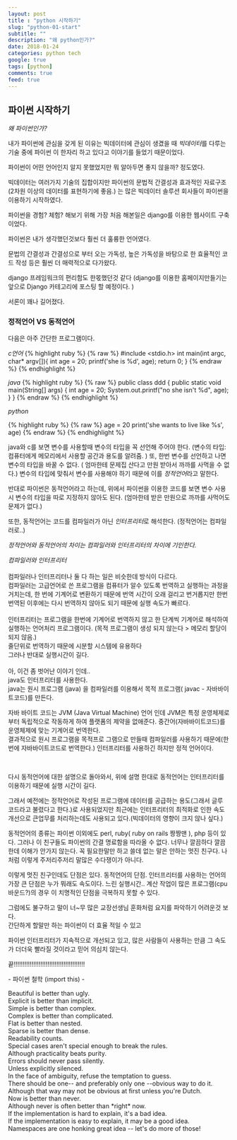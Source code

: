```yaml
---
layout: post 
title : "python 시작하기"
slug: "python-01-start"
subtitle: ""
description: "왜 python인가?"
date: 2018-01-24
categories: python tech
google: true 
tags: [python]
comments: true
feed: true
---
```


## 파이썬 시작하기 


*왜 파이썬인가?* 

내가 파이썬에 관심을 갖게 된 이유는 빅데이터에 관심이 생겼을 때 *빅데이터*를 다루는 기술 중에 파이썬 이 한자리 하고 있다고 이야기를 들었기 때문이었다. 

파이썬이 어떤 언어인지 알지 못했었지만 뭐 알아두면 좋지 않을까? 정도였다. 

빅데이터는 여러가지 기술의 집합이지만 
파이썬의 문법적 간결성과 효과적인 자료구조(2차원 이상의 데이터를 표현하기에 좋음.) 는 많은 빅데이터 솔루션 회사들이 파이썬을 이용하기 시작하였다. 

파이썬을 경험? 체험? 해보기 위해 가장 처음 해본일은 django를 이용한 웹사이트 구축이었다. 

파이썬은 내가 생각했던것보다 훨씬 더 훌륭한 언어였다. 

문법의 간결성과 간결성으로 부터 오는 가독성, 높은 가독성을 바탕으로 한 효율적인 코드 작성 등은 훨씬 더 매력적으로 다가왔다. 

django 프레임워크의 편리함도 한몫했던것 같다 
(django를 이용한 홈페이지만들기는 앞으로 Django 카테고리에 포스팅 할 예정이다. )

서론이 꽤나 길어졌다. 

### 정적언어 VS 동적언어 

다음은 아주 간단한 프로그램이다. 

*c언어*
{% highlight ruby %}
{% raw %}
#include <stdio.h> 
int main(int argc, char* argv[]){
	int age = 20; 
	printf('she is %d', age);
	return 0; 
}
{% endraw %}
{% endhighlight %}


*java*
{% highlight ruby %}
{% raw %}
public class ddd {
	public static void main(String[] args) {
		int age = 20; 
		System.out.printf("no she isn't %d", age);
	}
}
{% endraw %}
{% endhighlight %}

*python*

{% highlight ruby %}
{% raw %}
age = 20
print('she wants to live like %s', age)
{% endraw %}
{% endhighlight %}

java와 c를 보면 변수를 사용할때 변수의 타입을 꼭 선언해 주어야 한다. (변수의 타입: 컴퓨터에게 메모리에서 사용할 공간과 용도를 알려줌. )
또, 한번 변수를 선언하고 나면 변수의 타입을 바꿀 수 없다. ( 엄마한테 문제집 산다고 만원 받아서 까까를 사먹을 수 없다.)
변수의 타입에 맞춰서 변수를 사용해야 하기 때문에 이를 *정적언어*라고 말한다. 


반대로 파이썬은 동적언어라고 하는데, 위에서 파이썬을 이용한 코드를 보면 
변수 사용 시 변수의 타입을 따로 지정하지 않아도 된다. 
(엄마한테 받은 만원으로 까까를 사먹어도 문제가 없다.)


또한, 동적언어는 코드를 컴파일러가 아닌 *인터프리터*로 해석한다. (정적언어는 컴파일러로..) 

*정적언어와 동적언어의 차이는 컴파일러와 인터프리터의 차이에 기인한다.*


<div class="somebox">
<em>컴파일러와 인터프리터</em> <br><br>
컴파일러나 인터프리터나 둘 다 하는 일은 비슷한데 방식이 다르다. 
<br>
컴파일러는 고급언어로 쓴 프로그램을 컴퓨터가 알수 있도록 번역하고 실행하는 과정을 거치는데, 한 번에 기계어로 변환하기 때문에 번역 시간이 오래 걸리고 번거롭지만 
한번 번역된 이후에는 다시 번역하지 않아도 되기 때문에 실행 속도가 빠르다. 
<br>
<br>
인터프리터는 프로그램을 한번에 기계어로 번역하지 않고 한 단계씩 기계어로 해석하여 실행하는 언어처리 프로그램이다. (목적 프로그램이 생성 되지 않는다 > 메모리 할당이 되지 않음.)<br>
줄단위로 번역하기 때문에 시분할 시스템에 유용하다 <br>
그러나 반대로 실행시간이 길다.
<br>
<br>
아, 이건 좀 벗어난 이야기 인데..<br>
java도 인터프리터를 사용한다. <br>
java는 원시 프로그램 (java) 을 컴파일러를 이용해서 목적 프로그램( javac - 자바바이트코드)를 만든다.  <br>

자바 바이트 코드는 JVM (Java Virtual Machine) 언어 인데 JVM은 특정 운영체제로 부터 독립적으로 작동하게 하여 플랫폼의 제약을 없애준다. 중간어(자바바이트코드)를 운영체제에 맞는 기계어로 번역한다. 
<br>
결과적으로 원시 프로그램을 목적프로 그램으로 만들때 컴파일러를 사용하기 때문에(한번에 자바바이트코드로 번역한다.) 인터프리터를 사용하긴 하지만 정적 언어이다. <br>
</div><br>


다시 동적언어에 대한 설명으로 돌아와서, 위에 설명 한대로 동적언어는 인터프리터를 이용하기 때문에 실행 시간이 길다. 

그래서 예전에는 정적언어로 작성된 프로그램에 데이터를 공급하는 용도(그래서 글루 코드라고 불렸다고 한다.)로 사용되었지만 최근에는 인터프리터의 최적화로 인한 속도 개선으로 큰업무를 처리하는데도 사용되고 있다.(빅데이터의 영향이 크지 않나 싶다.)

동적언어의 종류는 파이썬 이외에도 perl, ruby( ruby on rails 짱짱맨 ), php 등이 있다. 
그러나 이 친구들도 파이썬의 간결 명료함을 따라올 수 없다. 너무나 깔끔하다 
깔끔한데 이해가 안가지 않는다. 꼭 필요한말만 하고 쓸데 없는 말은 안하는 멋진 친구다. 
나처럼 이렇게 주저리주저리 말많은 수다쟁이가 아니다. 

이렇게 멋진 친구인데도 단점은 있다. 
동적언어의 단점. 인터프리터를 사용하는 언어의 가장 큰 단점은 누가 뭐래도 속도이다. 
느린 실행시간.. 계산 작업이 많은 프로그램(cpu바운드?)의 경우 이 치명적인 단점을 극복하지 못할 수 있다. 

그럼에도 불구하고 말이 너~무 많은 교장선생님 훈화처럼 요지를 파악하기 어려운것 보다.  
간단하게 할말만 하는 파이썬이 더 효율 적일 수 있고 

파이썬 인터프리터가 지속적으로 개선되고 있고, 많은 사람들이 사용하는 만큼 그 속도가 더더욱 빨라질 것이라고 믿어 의심치 않는다. 

끝!!!!!!!!!!!!!!!!!!!!!!!!!!!!!!!!!!!!!!!!

\- 파이썬 철학 (import this) -
<div class='somebox'>
Beautiful is better than ugly.<br>
Explicit is better than implicit.<br>
Simple is better than complex.<br>
Complex is better than complicated.<br>
Flat is better than nested.<br>
Sparse is better than dense.<br>
Readability counts.<br>
Special cases aren't special enough to break the rules.<br>
Although practicality beats purity.<br>
Errors should never pass silently.<br>
Unless explicitly silenced.<br>
In the face of ambiguity, refuse the temptation to guess.<br>
There should be one-- and preferably only one --obvious way to do it.<br>
Although that way may not be obvious at first unless you're Dutch.<br>
Now is better than never.<br>
Although never is often better than *right* now.<br>
If the implementation is hard to explain, it's a bad idea.<br>
If the implementation is easy to explain, it may be a good idea.<br>
Namespaces are one honking great idea -- let's do more of those!<br>
</div>